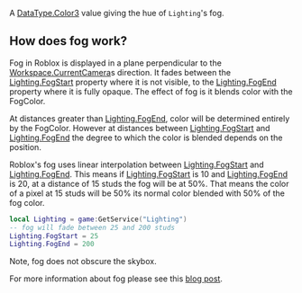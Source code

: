 A [DataType.Color3](https://developer.roblox.com/search#stq=Color3) value giving the hue of `Lighting`'s fog.

## How does fog work?

Fog in Roblox is displayed in a plane perpendicular to the [Workspace.CurrentCamera](https://developer.roblox.com/api-reference/property/Workspace/CurrentCamera)s direction. It fades between the [Lighting.FogStart](https://developer.roblox.com/api-reference/property/Lighting/FogStart) property where it is not visible, to the [Lighting.FogEnd](https://developer.roblox.com/api-reference/property/Lighting/FogEnd) property where it is fully opaque. The effect of fog is it blends color with the FogColor.

At distances greater than [Lighting.FogEnd](https://developer.roblox.com/api-reference/property/Lighting/FogEnd), color will be determined entirely by the FogColor. However at distances between [Lighting.FogStart](https://developer.roblox.com/api-reference/property/Lighting/FogStart) and [Lighting.FogEnd](https://developer.roblox.com/api-reference/property/Lighting/FogEnd) the degree to which the color is blended depends on the position.

Roblox's fog uses linear interpolation between [Lighting.FogStart](https://developer.roblox.com/api-reference/property/Lighting/FogStart) and [Lighting.FogEnd](https://developer.roblox.com/api-reference/property/Lighting/FogEnd). This means if [Lighting.FogStart](https://developer.roblox.com/api-reference/property/Lighting/FogStart) is 10 and [Lighting.FogEnd](https://developer.roblox.com/api-reference/property/Lighting/FogEnd) is 20, at a distance of 15 studs the fog will be at 50%. That means the color of a pixel at 15 studs will be 50% its normal color blended with 50% of the fog color.

```lua
local Lighting = game:GetService("Lighting")
-- fog will fade between 25 and 200 studs
Lighting.FogStart = 25
Lighting.FogEnd = 200
```

Note, fog does not obscure the skybox.

For more information about fog please see this [blog post][1].

[1]: https://blog.roblox.com/2011/12/roblox-secrets-revealed-fog-blog/